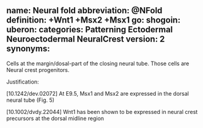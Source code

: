 name: Neural fold
abbreviation: @NFold
definition: +Wnt1 +Msx2 +Msx1
go:
shogoin: 
uberon: 
categories: Patterning Ectodermal Neuroectodermal NeuralCrest
version: 2
synonyms:
---

Cells at the margin/dosal-part of the closing neural tube.  Those cells are Neural crest progenitors.

Justification:

[10.1242/dev.02072] At E9.5, Msx1 and Msx2 are expressed in the dorsal neural tube (Fig. 5)

[10.1002/dvdy.22044] Wnt1 has been shown to be expressed in neural crest precursors at the dorsal midline region